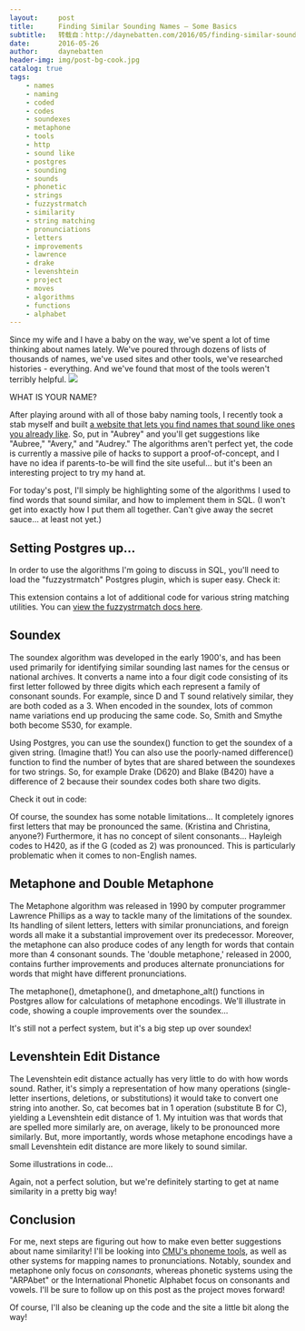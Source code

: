 ```yaml
---
layout:     post
title:      Finding Similar Sounding Names – Some Basics
subtitle:   转载自：http://daynebatten.com/2016/05/finding-similar-sounding-names-basics/
date:       2016-05-26
author:     daynebatten
header-img: img/post-bg-cook.jpg
catalog: true
tags:
    - names
    - naming
    - coded
    - codes
    - soundexes
    - metaphone
    - tools
    - http
    - sound like
    - postgres
    - sounding
    - sounds
    - phonetic
    - strings
    - fuzzystrmatch
    - similarity
    - string matching
    - pronunciations
    - letters
    - improvements
    - lawrence
    - drake
    - levenshtein
    - project
    - moves
    - algorithms
    - functions
    - alphabet
---
```


Since my wife and I have a baby on the way, we've spent a lot of time thinking about names lately. We've poured through dozens of lists of thousands of names, we've used sites and other tools, we've researched histories - everything. And we've found that most of the tools weren't terribly helpful.
![](http://daynebatten.com/wp-content/uploads/2016/05/what_is_your_name.jpg)


WHAT IS YOUR NAME?

After playing around with all of those baby naming tools, I recently took a stab myself and built [a website that lets you find names that sound like ones you already like](http://namesthatsoundlike.com/.). So, put in "Aubrey" and you'll get suggestions like "Aubree," "Avery," and "Audrey." The algorithms aren't perfect yet, the code is currently a massive pile of hacks to support a proof-of-concept, and I have no idea if parents-to-be will find the site useful... but it's been an interesting project to try my hand at.

For today's post, I'll simply be highlighting some of the algorithms I used to find words that sound similar, and how to implement them in SQL. (I won't get into exactly how I put them all together. Can't give away the secret sauce... at least not yet.)

## Setting Postgres up...

In order to use the algorithms I'm going to discuss in SQL, you'll need to load the "fuzzystrmatch" Postgres plugin, which is super easy. Check it:

This extension contains a lot of additional code for various string matching utilities. You can [view the fuzzystrmatch docs here](https://www.postgresql.org/docs/9.1/static/fuzzystrmatch.html).

## Soundex

The soundex algorithm was developed in the early 1900's, and has been used primarily for identifying similar sounding last names for the census or national archives. It converts a name into a four digit code consisting of its first letter followed by three digits which each represent a family of consonant sounds. For example, since D and T sound relatively similar, they are both coded as a 3. When encoded in the soundex, lots of common name variations end up producing the same code. So, Smith and Smythe both become S530, for example.

Using Postgres, you can use the soundex() function to get the soundex of a given string. (Imagine that!) You can also use the poorly-named difference() function to find the number of bytes that are shared between the soundexes for two strings. So, for example Drake (D620) and Blake (B420) have a difference of 2 because their soundex codes both share two digits.

Check it out in code:

Of course, the soundex has some notable limitations... It completely ignores first letters that may be pronounced the same. (Kristina and Christina, anyone?) Furthermore, it has no concept of silent consonants... Hayleigh codes to H420, as if the G (coded as 2) was pronounced. This is particularly problematic when it comes to non-English names.

## Metaphone and Double Metaphone

The Metaphone algorithm was released in 1990 by computer programmer Lawrence Phillips as a way to tackle many of the limitations of the soundex. Its handling of silent letters, letters with similar pronunciations, and foreign words all make it a substantial improvement over its predecessor. Moreover, the metaphone can also produce codes of any length for words that contain more than 4 consonant sounds. The 'double metaphone,' released in 2000, contains further improvements and produces alternate pronunciations for words that might have different pronunciations.

The metaphone(), dmetaphone(), and dmetaphone_alt() functions in Postgres allow for calculations of metaphone encodings. We'll illustrate in code, showing a couple improvements over the soundex...

It's still not a perfect system, but it's a big step up over soundex!

## Levenshtein Edit Distance

The Levenshtein edit distance actually has very little to do with how words sound. Rather, it's simply a representation of how many operations (single-letter insertions, deletions, or substitutions) it would take to convert one string into another. So, cat becomes bat in 1 operation (substitute B for C), yielding a Levenshtein edit distance of 1. My intuition was that words that are spelled more similarly are, on average, likely to be pronounced more similarly. But, more importantly, words whose metaphone encodings have a small Levenshtein edit distance are more likely to sound similar.

Some illustrations in code...

Again, not a perfect solution, but we're definitely starting to get at name similarity in a pretty big way!

## Conclusion

For me, next steps are figuring out how to make even better suggestions about name similarity! I'll be looking into [CMU's phoneme tools](http://www.speech.cs.cmu.edu/tools/lextool.html), as well as other systems for mapping names to pronunciations. Notably, soundex and metaphone only focus on *consonants*, whereas phonetic systems using the "ARPAbet" or the International Phonetic Alphabet focus on consonants and vowels. I'll be sure to follow up on this post as the project moves forward!

Of course, I'll also be cleaning up the code and the site a little bit along the way!
